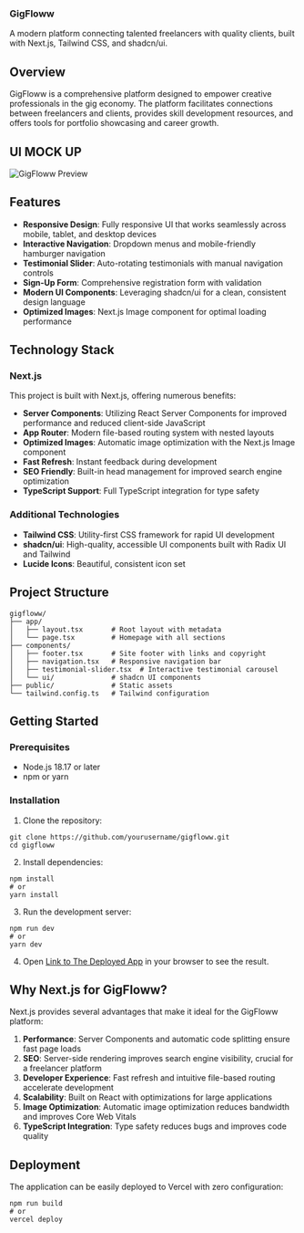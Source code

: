 ### GigFloww

A modern platform connecting talented freelancers with quality clients, built with Next.js, Tailwind CSS, and shadcn/ui.





## Overview

GigFloww is a comprehensive platform designed to empower creative professionals in the gig economy. The platform facilitates connections between freelancers and clients, provides skill development resources, and offers tools for portfolio showcasing and career growth.

## UI MOCK UP

![GigFloww Preview](./GigFloww_Preview.png)

## Features

- **Responsive Design**: Fully responsive UI that works seamlessly across mobile, tablet, and desktop devices
- **Interactive Navigation**: Dropdown menus and mobile-friendly hamburger navigation
- **Testimonial Slider**: Auto-rotating testimonials with manual navigation controls
- **Sign-Up Form**: Comprehensive registration form with validation
- **Modern UI Components**: Leveraging shadcn/ui for a clean, consistent design language
- **Optimized Images**: Next.js Image component for optimal loading performance


## Technology Stack

### Next.js

This project is built with Next.js, offering numerous benefits:

- **Server Components**: Utilizing React Server Components for improved performance and reduced client-side JavaScript
- **App Router**: Modern file-based routing system with nested layouts
- **Optimized Images**: Automatic image optimization with the Next.js Image component
- **Fast Refresh**: Instant feedback during development
- **SEO Friendly**: Built-in head management for improved search engine optimization
- **TypeScript Support**: Full TypeScript integration for type safety


### Additional Technologies

- **Tailwind CSS**: Utility-first CSS framework for rapid UI development
- **shadcn/ui**: High-quality, accessible UI components built with Radix UI and Tailwind
- **Lucide Icons**: Beautiful, consistent icon set


## Project Structure

```plaintext
gigfloww/
├── app/
│   ├── layout.tsx       # Root layout with metadata
│   └── page.tsx         # Homepage with all sections
├── components/
│   ├── footer.tsx       # Site footer with links and copyright
│   ├── navigation.tsx   # Responsive navigation bar
│   ├── testimonial-slider.tsx  # Interactive testimonial carousel
│   └── ui/              # shadcn UI components
├── public/              # Static assets
└── tailwind.config.ts   # Tailwind configuration
```

## Getting Started

### Prerequisites

- Node.js 18.17 or later
- npm or yarn


### Installation

1. Clone the repository:

```shellscript
git clone https://github.com/yourusername/gigfloww.git
cd gigfloww
```


2. Install dependencies:

```shellscript
npm install
# or
yarn install
```


3. Run the development server:

```shellscript
npm run dev
# or
yarn dev
```


4. Open [Link to The Deployed App](https://gig-floww-assigment-app.vercel.app/) in your browser to see the result.


## Why Next.js for GigFloww?

Next.js provides several advantages that make it ideal for the GigFloww platform:

1. **Performance**: Server Components and automatic code splitting ensure fast page loads
2. **SEO**: Server-side rendering improves search engine visibility, crucial for a freelancer platform
3. **Developer Experience**: Fast refresh and intuitive file-based routing accelerate development
4. **Scalability**: Built on React with optimizations for large applications
5. **Image Optimization**: Automatic image optimization reduces bandwidth and improves Core Web Vitals
6. **TypeScript Integration**: Type safety reduces bugs and improves code quality


## Deployment

The application can be easily deployed to Vercel with zero configuration:

```shellscript
npm run build
# or
vercel deploy
```
